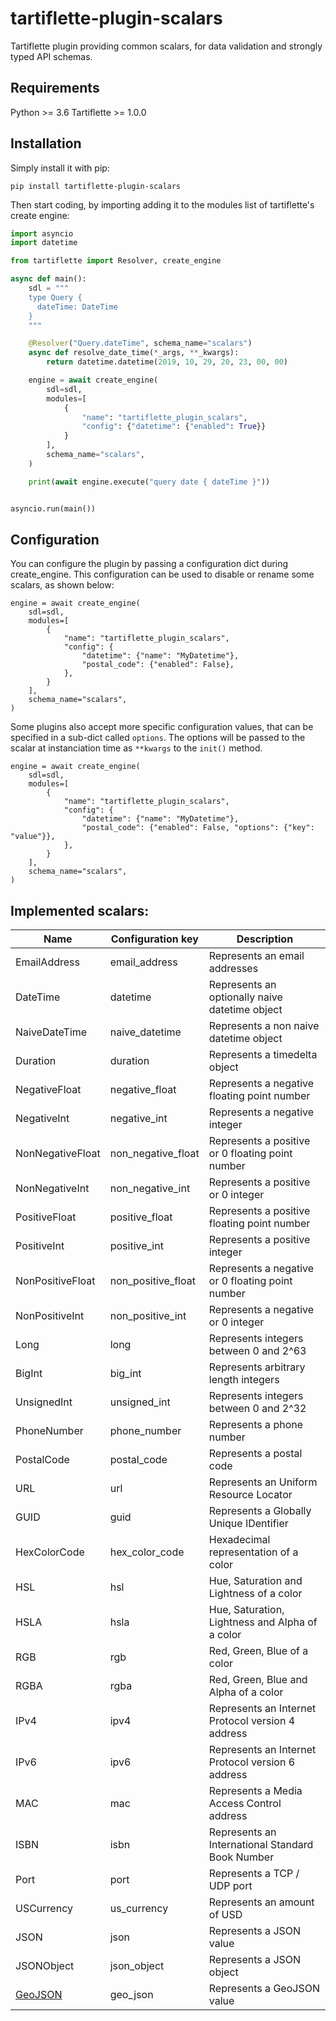 # tartiflette-plugin-scalars

Tartiflette plugin providing common scalars, for data validation and strongly typed API schemas.

## Requirements

Python >= 3.6
Tartiflette >= 1.0.0

## Installation

Simply install it with pip:

```
pip install tartiflette-plugin-scalars
```

Then start coding, by importing adding it to the modules list of tartiflette's create engine:

```python
import asyncio
import datetime

from tartiflette import Resolver, create_engine

async def main():
    sdl = """
    type Query {
      dateTime: DateTime
    }
    """

    @Resolver("Query.dateTime", schema_name="scalars")
    async def resolve_date_time(*_args, **_kwargs):
        return datetime.datetime(2019, 10, 29, 20, 23, 00, 00)

    engine = await create_engine(
        sdl=sdl,
        modules=[
            {
                "name": "tartiflette_plugin_scalars",
                "config": {"datetime": {"enabled": True}}
            }
        ],
        schema_name="scalars",
    )

    print(await engine.execute("query date { dateTime }"))


asyncio.run(main())
```

## Configuration

You can configure the plugin by passing a configuration dict during create_engine.
This configuration can be used to disable or rename some scalars, as shown below:

```
engine = await create_engine(
    sdl=sdl,
    modules=[
        {
            "name": "tartiflette_plugin_scalars",
            "config": {
                "datetime": {"name": "MyDatetime"},
                "postal_code": {"enabled": False},
            },
        }
    ],
    schema_name="scalars",
)
```

Some plugins also accept more specific configuration values, that can be
specified in a sub-dict called `options`. The options will be
passed to the scalar at instanciation time as `**kwargs` to the `init()` method.

```
engine = await create_engine(
    sdl=sdl,
    modules=[
        {
            "name": "tartiflette_plugin_scalars",
            "config": {
                "datetime": {"name": "MyDatetime"},
                "postal_code": {"enabled": False, "options": {"key": "value"}},
            },
        }
    ],
    schema_name="scalars",
)
```

## Implemented scalars:

| Name                                   | Configuration key  | Description                                       |
|----------------------------------------|--------------------|---------------------------------------------------|
| EmailAddress                           | email_address      | Represents an email addresses                     |
| DateTime                               | datetime           | Represents an optionally naive datetime object    |
| NaiveDateTime                          | naive_datetime     | Represents a non naive datetime object            |
| Duration                               | duration           | Represents a timedelta object                     |
| NegativeFloat                          | negative_float     | Represents a negative floating point number       |
| NegativeInt                            | negative_int       | Represents a negative integer                     |
| NonNegativeFloat                       | non_negative_float | Represents a positive or 0 floating point number  |
| NonNegativeInt                         | non_negative_int   | Represents a positive or 0 integer                |
| PositiveFloat                          | positive_float     | Represents a positive floating point number       |
| PositiveInt                            | positive_int       | Represents a positive integer                     |
| NonPositiveFloat                       | non_positive_float | Represents a negative or 0 floating point number  |
| NonPositiveInt                         | non_positive_int   | Represents a negative or 0 integer                |
| Long                                   | long               | Represents integers between 0 and 2^63            |
| BigInt                                 | big_int            | Represents arbitrary length integers              |
| UnsignedInt                            | unsigned_int       | Represents integers between 0 and 2^32            |
| PhoneNumber                            | phone_number       | Represents a phone number                         |
| PostalCode                             | postal_code        | Represents a postal code                          |
| URL                                    | url                | Represents an Uniform Resource Locator            |
| GUID                                   | guid               | Represents a Globally Unique IDentifier           |
| HexColorCode                           | hex_color_code     | Hexadecimal representation of a color             |
| HSL                                    | hsl                | Hue, Saturation and Lightness of a color          |
| HSLA                                   | hsla               | Hue, Saturation, Lightness and Alpha of a color   |
| RGB                                    | rgb                | Red, Green, Blue of a color                       |
| RGBA                                   | rgba               | Red, Green, Blue and Alpha of a color             |
| IPv4                                   | ipv4               | Represents an Internet Protocol version 4 address |
| IPv6                                   | ipv6               | Represents an Internet Protocol version 6 address |
| MAC                                    | mac                | Represents a Media Access Control address         |
| ISBN                                   | isbn               | Represents an International Standard Book Number  |
| Port                                   | port               | Represents a TCP / UDP port                       |
| USCurrency                             | us_currency        | Represents an amount of USD                       |
| JSON                                   | json               | Represents a JSON value                           |
| JSONObject                             | json_object        | Represents a JSON object                          |
| [GeoJSON](./docs/geo_json.md)          | geo_json           | Represents a GeoJSON value                        |
